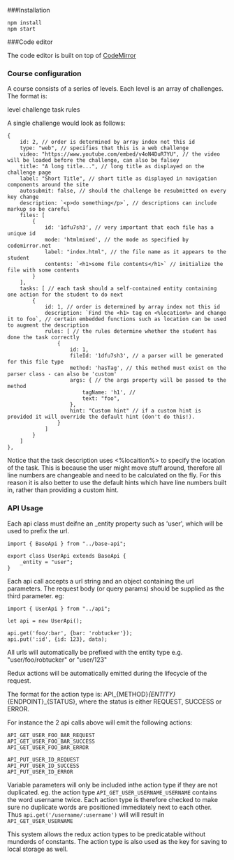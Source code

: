 ###Installation

```
npm install
npm start
```

###Code editor

The code editor is built on top of [CodeMirror](https://codemirror.net)

### Course configuration

A course consists of a series of levels. Each level is an array of challenges. The format is:

level
  challenge
    task
      rules


A single challenge would look as follows:

```
{
    id: 2, // order is determined by array index not this id
    type: "web", // specifies that this is a web challenge
    video: "https://www.youtube.com/embed/v4oN4DuR7YU", // the video will be loaded before the challenge, can also be falsey
    title: "A long title...", // long title as displayed on the challenge page
    label: "Short Title", // short title as displayed in navigation components around the site
    autosubmit: false, // should the challenge be resubmitted on every key change
    description: `<p>do something</p>`, // descriptions can include markup so be careful
    files: [
        {
            id: '1dfu7sh3', // very important that each file has a unique id
            mode: 'htmlmixed', // the mode as specified by codemirror.net
            label: "index.html", // the file name as it appears to the student
            contents: `<h1>some file contents</h1>` // initialize the file with some contents
        }
    ],
    tasks: [ // each task should a self-contained entity containing one action for the student to do next
        {
            id: 1, // order is determined by array index not this id
            description: `Find the <h1> tag on <%location%> and change it to foo`, // certain embedded functions such as location can be used to augment the description
            rules: [ // the rules determine whether the student has done the task correctly
                {
                    id: 1,
                    fileId: '1dfu7sh3', // a parser will be generated for this file type
                    method: 'hasTag', // this method must exist on the parser class - can also be 'custom'
                    args: { // the args property will be passed to the method
                        tagName: 'h1', //
                        text: "foo",
                    },
                    hint: "Custom hint" // if a custom hint is provided it will override the default hint (don't do this!). 
                }
            ] 
        }
    ]
},
```

Notice that the task description uses <%locaition%> to specify the location of the task.
This is because the user might move stuff around, therefore all line numbers are changeable and need to be calculated on the fly.
For this reason it is also better to use the default hints which have line numbers built in, rather than providing a custom hint.




### API Usage

Each api class must deifne an _entity property such as 'user', which will be used to prefix the url.

```
import { BaseApi } from "../base-api";

export class UserApi extends BaseApi {
    _entity = "user";
}
```

Each api call accepts a url string and an object containing the url parameters.
The request body (or query params) should be supplied as the third parameter. eg:

```
import { UserApi } from "../api";

let api = new UserApi();

api.get('foo/:bar', {bar: 'robtucker'});
api.put(':id', {id: 123}, data);

```

All urls will automatically be prefixed with the entity type e.g. "user/foo/robtucker" or "user/123"

Redux actions will be automatically emitted during the lifecycle of the request.

The format for the action type is: API_{METHOD}_{ENTITY}_{ENDPOINT}_{STATUS}, 
where the status is either REQUEST, SUCCESS or ERROR.

For instance the 2 api calls above will emit the following actions:

```
API_GET_USER_FOO_BAR_REQUEST
API_GET_USER_FOO_BAR_SUCCESS
API_GET_USER_FOO_BAR_ERROR

API_PUT_USER_ID_REQUEST
API_PUT_USER_ID_SUCCESS
API_PUT_USER_ID_ERROR
```

Variable parameters will only be included inthe action type if they are not duplicated.
eg. the action type `API_GET_USER_USERNAME_USERNAME` contains the word username twice.
Each action type is therefore checked to make sure no duplicate words are positioned immediately next to each other.
Thus `api.get('/username/:username')` will will result in `API_GET_USER_USERNAME`

This system allows the redux action types to be predicatable without munderds of constants.
The action type is also used as the key for saving to local storage as well.







